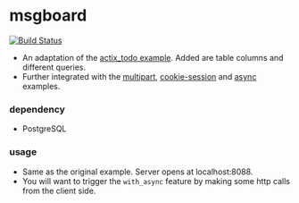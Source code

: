 # msgboard
[![Build Status](https://travis-ci.com/lykrysh/msgboard.svg?branch=develop)](https://travis-ci.com/lykrysh/msgboard)

* An adaptation of the [actix_todo example](https://github.com/actix/examples/tree/master/actix_todo). Added are table columns and different queries. 
* Further integrated with the [multipart](https://github.com/actix/examples/tree/master/multipart), [cookie-session](https://github.com/actix/examples/tree/master/cookie-session) and [async](https://github.com/actix/examples/tree/master/async_ex1) examples.

### dependency

* PostgreSQL

### usage

* Same as the original example. Server opens at localhost:8088.
* You will want to trigger the `with_async` feature by making some http calls from the client side. 